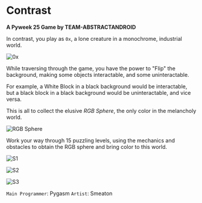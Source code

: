 # Contrast

**A Pyweek 25 Game by TEAM-ABSTRACTANDROID**

In contrast, you play as `0x`, a lone creature in a monochrome, industrial world.

![0x](https://cdn.discordapp.com/attachments/336104478644240394/437376235472158720/unknown.png)

While traversing through the game, you have the power to "Flip" the background, making some objects interactable, and some uninteractable.

For example, a White Block in a black background would be interactable, but a black block in a black background would be uninteractable, and vice versa.

This is all to collect the elusive *RGB Sphere*, the only color in the melancholy world.

![RGB Sphere](https://cdn.discordapp.com/attachments/425630860679708683/436943774220812290/unsucky.gif)

Work your way through 15 puzzling levels, using the mechanics and obstacles to obtain the RGB sphere and bring color to this world.

![S1](https://cdn.discordapp.com/attachments/336104478644240394/437380704708329482/Screenshot_97.png)

![S2](https://cdn.discordapp.com/attachments/336104478644240394/437380683539677184/Screenshot_96.png)

![S3](https://cdn.discordapp.com/attachments/336104478644240394/437380877836615690/Screenshot_98.png)

`Main Programmer`: Pygasm
`Artist`: Smeaton
